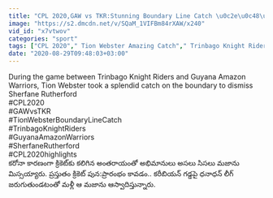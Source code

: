 ```yaml
---
title: "CPL 2020,GAW vs TKR:Stunning Boundary Line Catch \u0c2e\u0c48\u0c2e\u0c30\u0c3f\u0c2a\u0c3f\u0c02\u0c1a\u0c47 \u0c15\u0c4d\u0c2f\u0c3e\u0c1a\u0c4d\u200c\u200c \u0c1a\u0c42\u0c38\u0c3f \u0c2a\u0c30\u0c35\u0c36\u0c3f\u0c02\u0c1a\u0c3f\u0c2a\u0c4b\u0c24\u0c41\u0c28\u0c4d\u0c28 \u0c2b\u0c4d\u0c2f\u0c3e\u0c28\u0c4d\u0c38\u0c4d.."
image: "https://s2.dmcdn.net/v/SQaM_1VIFBm84rXAW/x240"
vid_id: "x7vtwov"
categories: "sport"
tags: ["CPL 2020"," Tion Webster Amazing Catch"," Trinbago Knight Riders"]
date: "2020-08-29T09:48:03+03:00"
---
```

During the game between Trinbago Knight Riders and Guyana Amazon Warriors, Tion Webster took a splendid catch on the boundary to dismiss Sherfane Rutherford   <br>#CPL2020   <br>#GAWvsTKR   <br>#TionWebsterBoundaryLineCatch   <br>#TrinbagoKnightRiders   <br>#GuyanaAmazonWarriors   <br>#SherfaneRutherford   <br>#CPL2020highlights   <br>కరోనా కారణంగా క్రికెట్‌కు కలిగిన అంతరాయంతో అభిమానులు అసలు సిసలు మజాను మిస్సయ్యారు. ప్రస్తుతం క్రికెట్ పున:ప్రారంభం కావడం.. కరీబియన్ గడ్డపై ధనాధన్ లీగ్ జరుగుతుండటంతో మళ్లీ ఆ మజాను ఆస్వాదిస్తున్నారు.
